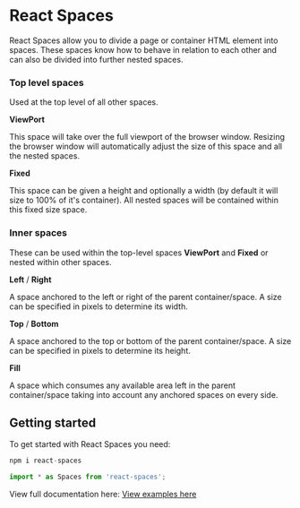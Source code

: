 # React Spaces

React Spaces allow you to divide a page or container HTML element into spaces. These spaces know how to behave in relation to each other and can also be divided into further nested spaces.

### Top level spaces

Used at the top level of all other spaces.

**ViewPort**

This space will take over the full viewport of the browser window. Resizing the browser window will automatically adjust the size of this space and all the nested spaces.

**Fixed** 

This space can be given a height and optionally a width (by default it will size to 100% of it's container). All nested spaces will be contained within this fixed size space.

### Inner spaces

These can be used within the top-level spaces **ViewPort** and **Fixed** or nested within other spaces.

**Left** / **Right** 

A space anchored to the left or right of the parent container/space. A size can be specified in pixels to determine its width.

**Top** / **Bottom** 

A space anchored to the top or bottom of the parent container/space. A size can be specified in pixels to determine its height.

**Fill** 

A space which consumes any available area left in the parent container/space taking into account any anchored spaces on every side.

## Getting started

To get started with React Spaces you need:

```typescript
npm i react-spaces
```

```typescript
import * as Spaces from 'react-spaces';
```

View full documentation here:
[View examples here](http://www.allaneagle.com/react-spaces/demo/)
